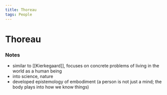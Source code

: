 ```yaml
---
title: Thoreau
tags: People
---
```


# Thoreau
### Notes
- similar to [[Kierkegaard]], focuses on concrete problems of living in the world as a human being
- into science, nature
- developed epistemology of embodiment (a person is not just a mind; the body plays into how we know things)